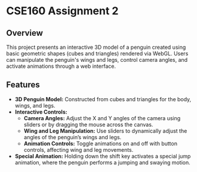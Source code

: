 # CSE160 Assignment 2

## Overview
This project presents an interactive 3D model of a penguin created using basic geometric shapes (cubes and triangles) rendered via WebGL. Users can manipulate the penguin's wings and legs, control camera angles, and activate animations through a web interface.

## Features
- **3D Penguin Model:** Constructed from cubes and triangles for the body, wings, and legs.
- **Interactive Controls:**
  - **Camera Angles:** Adjust the X and Y angles of the camera using sliders or by dragging the mouse across the canvas.
  - **Wing and Leg Manipulation:** Use sliders to dynamically adjust the angles of the penguin’s wings and legs.
  - **Animation Controls:** Toggle animations on and off with button controls, affecting wing and leg movements.
- **Special Animation:** Holding down the shift key activates a special jump animation, where the penguin performs a jumping and swaying motion.